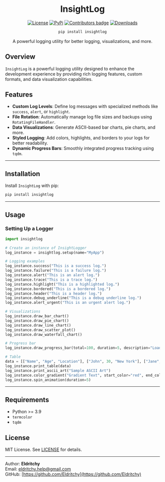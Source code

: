 <div align="center">
  
# InsightLog

[![License](https://img.shields.io/badge/License-MIT-blue)](https://github.com/Eldritchy/InsightLog#license)  [![PyPi](https://img.shields.io/badge/PyPi%20Link-FFFF00)](https://pypi.org/project/insightlog/)  <a href="https://github.com/D-I-Projects/diec/blob/master/CONTRIBUTING.md"> <img src="https://img.shields.io/github/contributors-anon/Eldritchy/InsightLog" alt="Contributors badge" /></a>  [![Downloads](https://static.pepy.tech/badge/insightlog)](https://pepy.tech/project/insightlog)

```bash
pip install insightlog
``` 

A powerful logging utility for better logging, visualizations, and more.

</div>

## Overview

`InsightLog` is a powerful logging utility designed to enhance the development experience by providing rich logging features, custom formats, and data visualization capabilities.

## Features

- **Custom Log Levels**: Define log messages with specialized methods like `success`, `alert`, or `highlight`.
- **File Rotation**: Automatically manage log file sizes and backups using `RotatingFileHandler`.
- **Data Visualizations**: Generate ASCII-based bar charts, pie charts, and more.
- **Styled Logging**: Add colors, highlights, and borders to your logs for better readability.
- **Dynamic Progress Bars**: Smoothly integrated progress tracking using `tqdm`.

---

## Installation

Install `InsightLog` with pip:

```bash
pip install insightlog
```

---

## Usage

### Setting Up a Logger

```python
import insightlog

# Create an instance of InsightLogger
log_instance = insightlog.setup(name="MyApp")

# Logging examples
log_instance.success("This is a success log.")
log_instance.failure("This is a failure log.")
log_instance.alert("This is an alert log.")
log_instance.trace("This is a trace log.")
log_instance.highlight("This is a highlighted log.")
log_instance.bordered("This is a bordered log.")
log_instance.header("This is a header log.")
log_instance.debug_underline("This is a debug underline log.")
log_instance.alert_urgent("This is an urgent alert log.")

# Visualizations
log_instance.draw_bar_chart()
log_instance.draw_pie_chart()
log_instance.draw_line_chart()
log_instance.draw_scatter_plot()
log_instance.draw_waterfall_chart()

# Progress bar
log_instance.draw_progress_bar(total=100, duration=5, description="Loading...")

# Table
data = [["Name", "Age", "Location"], ["John", 30, "New York"], ["Jane", 25, "Los Angeles"]]
log_instance.print_table(data)
log_instance.print_ascii_art("Sample ASCII Art")
log_instance.color_gradient("Gradient Text", start_color="red", end_color="blue")
log_instance.spin_animation(duration=5)
```

---

## Requirements

- Python >= 3.9
- `termcolor`
- `tqdm`

## License

MIT License. See [LICENSE](LICENSE) for details.

---

Author: **Eldritchy**  
Email: [eldritchy.help@gmail.com](mailto:eldritchy.help@gmail.com)  
GitHub: [https://github.com/Eldritchy](https://github.com/Eldritchy)